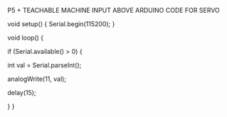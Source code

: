 P5 + TEACHABLE MACHINE INPUT ABOVE
ARDUINO CODE FOR SERVO


void setup() {
Serial.begin(115200);
}

void loop() {

if (Serial.available() > 0) { 

int val = Serial.parseInt();

analogWrite(11, val);

delay(15);

}
}
